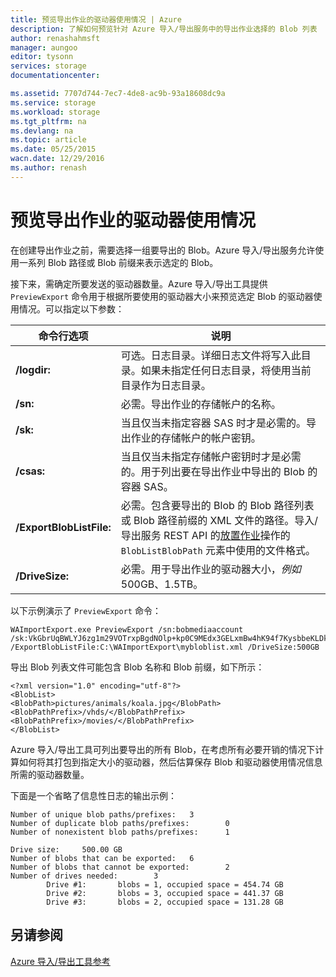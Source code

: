 ```yaml
---
title: 预览导出作业的驱动器使用情况 | Azure
description: 了解如何预览针对 Azure 导入/导出服务中的导出作业选择的 Blob 列表
author: renashahmsft
manager: aungoo
editor: tysonn
services: storage
documentationcenter: 

ms.assetid: 7707d744-7ec7-4de8-ac9b-93a18608dc9a
ms.service: storage
ms.workload: storage
ms.tgt_pltfrm: na
ms.devlang: na
ms.topic: article
ms.date: 05/25/2015
wacn.date: 12/29/2016
ms.author: renash
---
```


# 预览导出作业的驱动器使用情况
在创建导出作业之前，需要选择一组要导出的 Blob。Azure 导入/导出服务允许使用一系列 Blob 路径或 Blob 前缀来表示选定的 Blob。
  
 接下来，需确定所要发送的驱动器数量。Azure 导入/导出工具提供 `PreviewExport` 命令用于根据所要使用的驱动器大小来预览选定 Blob 的驱动器使用情况。可以指定以下参数：
  
|命令行选项|说明|  
|--------------------------|-----------------|  
|**/logdir:**<LogDirectory>|可选。日志目录。详细日志文件将写入此目录。如果未指定任何日志目录，将使用当前目录作为日志目录。|  
|**/sn:**<StorageAccountName>|必需。导出作业的存储帐户的名称。|  
|**/sk:**<StorageAccountKey>|当且仅当未指定容器 SAS 时才是必需的。导出作业的存储帐户的帐户密钥。|  
|**/csas:**<ContainerSas>|当且仅当未指定存储帐户密钥时才是必需的。用于列出要在导出作业中导出的 Blob 的容器 SAS。|  
|**/ExportBlobListFile:**<ExportBlobListFile>|必需。包含要导出的 Blob 的 Blob 路径列表或 Blob 路径前缀的 XML 文件的路径。导入/导出服务 REST API 的[放置作业](https://docs.microsoft.com/rest/api/storageservices/importexport/Put-Job)操作的 `BlobListBlobPath` 元素中使用的文件格式。|  
|**/DriveSize:**<DriveSize>|必需。用于导出作业的驱动器大小，*例如* 500GB、1.5TB。|  
  
以下示例演示了 `PreviewExport` 命令：
  
    WAImportExport.exe PreviewExport /sn:bobmediaaccount /sk:VkGbrUqBWLYJ6zg1m29VOTrxpBgdNOlp+kp0C9MEdx3GELxmBw4hK94f7KysbbeKLDksg7VoN1W/a5UuM2zNgQ== /ExportBlobListFile:C:\WAImportExport\mybloblist.xml /DriveSize:500GB    

导出 Blob 列表文件可能包含 Blob 名称和 Blob 前缀，如下所示：
  
    <?xml version="1.0" encoding="utf-8"?>  
    <BlobList>  
    <BlobPath>pictures/animals/koala.jpg</BlobPath>  
    <BlobPathPrefix>/vhds/</BlobPathPrefix>  
    <BlobPathPrefix>/movies/</BlobPathPrefix>  
    </BlobList>  

Azure 导入/导出工具可列出要导出的所有 Blob，在考虑所有必要开销的情况下计算如何将其打包到指定大小的驱动器，然后估算保存 Blob 和驱动器使用情况信息所需的驱动器数量。
  
下面是一个省略了信息性日志的输出示例：
  
    Number of unique blob paths/prefixes:   3  
    Number of duplicate blob paths/prefixes:        0  
    Number of nonexistent blob paths/prefixes:      1  
  
    Drive size:     500.00 GB  
    Number of blobs that can be exported:   6  
    Number of blobs that cannot be exported:        2  
    Number of drives needed:        3  
            Drive #1:       blobs = 1, occupied space = 454.74 GB  
            Drive #2:       blobs = 3, occupied space = 441.37 GB  
            Drive #3:       blobs = 2, occupied space = 131.28 GB    
 
## 另请参阅  
[Azure 导入/导出工具参考](./storage-import-export-tool-how-to-v1.md)

<!---HONumber=Mooncake_1226_2016-->
